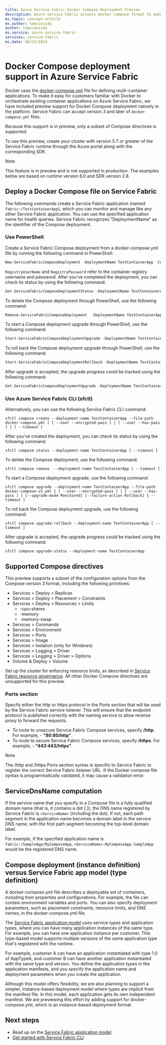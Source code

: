 ```yaml
---
title: Azure Service Fabric Docker Compose Deployment Preview
description: Azure Service Fabric accepts Docker Compose format to make it easier to orchestrate existing containers using Service Fabric. This support is currently in preview.
ms.topic: concept-article
ms.author: tomcassidy
author: tomvcassidy
ms.service: azure-service-fabric
services: service-fabric
ms.date: 08/23/2024
---
```


# Docker Compose deployment support in Azure Service Fabric

Docker uses the [docker-compose.yml](https://docs.docker.com/compose) file for defining multi-container applications. To make it easy for customers familiar with Docker to orchestrate existing container applications on Azure Service Fabric, we have included preview support for Docker Compose deployment natively in the platform. Service Fabric can accept version 3 and later of `docker-compose.yml` files. 

Because this support is in preview, only a subset of Compose directives is supported.

To use this preview, create your cluster with version 5.7 or greater of the Service Fabric runtime through the Azure portal along with the corresponding SDK. 

> [!NOTE]
> This feature is in preview and is not supported in production.
> The examples below are based on runtime version 6.0 and SDK version 2.8.

## Deploy a Docker Compose file on Service Fabric

The following commands create a Service Fabric application (named `fabric:/TestContainerApp`), which you can monitor and manage like any other Service Fabric application. You can use the specified application name for health queries.
Service Fabric recognizes "DeploymentName" as the identifier of the Compose deployment.

### Use PowerShell

Create a Service Fabric Compose deployment from a docker-compose.yml file by running the following command in PowerShell:

```powershell
New-ServiceFabricComposeDeployment -DeploymentName TestContainerApp -Compose docker-compose.yml [-RegistryUserName <>] [-RegistryPassword <>] [-PasswordEncrypted]
```

`RegistryUserName` and `RegistryPassword` refer to the container registry username and password. After you've completed the deployment, you can check its status by using the following command:

```powershell
Get-ServiceFabricComposeDeploymentStatus -DeploymentName TestContainerApp
```

To delete the Compose deployment through PowerShell, use the following command:

```powershell
Remove-ServiceFabricComposeDeployment  -DeploymentName TestContainerApp
```

To start a Compose deployment upgrade through PowerShell, use the following command:

```powershell
Start-ServiceFabricComposeDeploymentUpgrade -DeploymentName TestContainerApp -Compose docker-compose-v2.yml -Monitored -FailureAction Rollback
```

To roll back the Compose deployment upgrade through PowerShell, use the following command:

```powershell
Start-ServiceFabricComposeDeploymentRollback -DeploymentName TestContainerApp
```

After upgrade is accepted, the upgrade progress could be tracked using the following command:

```powershell
Get-ServiceFabricComposeDeploymentUpgrade -DeploymentName TestContainerApp
```

### Use Azure Service Fabric CLI (sfctl)

Alternatively, you can use the following Service Fabric CLI command:

```shell
sfctl compose create --deployment-name TestContainerApp --file-path docker-compose.yml [ [ --user --encrypted-pass ] | [ --user --has-pass ] ] [ --timeout ]
```

After you've created the deployment, you can check its status by using the following command:

```shell
sfctl compose status --deployment-name TestContainerApp [ --timeout ]
```

To delete the Compose deployment, use the following command:

```shell
sfctl compose remove  --deployment-name TestContainerApp [ --timeout ]
```

To start a Compose deployment upgrade, use the following command:

```shell
sfctl compose upgrade --deployment-name TestContainerApp --file-path docker-compose-v2.yml [ [ --user --encrypted-pass ] | [ --user --has-pass ] ] [--upgrade-mode Monitored] [--failure-action Rollback] [ --timeout ]
```

To roll back the Compose deployment upgrade, use the following command:

```shell
sfctl compose upgrade-rollback --deployment-name TestContainerApp [ --timeout ]
```

After upgrade is accepted, the upgrade progress could be tracked using the following command:

```shell
sfctl compose upgrade-status --deployment-name TestContainerApp
```

## Supported Compose directives

This preview supports a subset of the configuration options from the Compose version 3 format, including the following primitives:

* Services > Deploy > Replicas
* Services > Deploy > Placement > Constraints
* Services > Deploy > Resources > Limits
    * -cpu-shares
    * -memory
    * -memory-swap
* Services > Commands
* Services > Environment
* Services > Ports
* Services > Image
* Services > Isolation (only for Windows)
* Services > Logging > Driver
* Services > Logging > Driver > Options
* Volume & Deploy > Volume

Set up the cluster for enforcing resource limits, as described in [Service Fabric resource governance](service-fabric-resource-governance.md). All other Docker Compose directives are unsupported for this preview.

### Ports section

Specify either the http or https protocol in the Ports section that will be used by the Service Fabric service listener. This will ensure that the endpoint protocol is published correctly with the naming service to allow reverse proxy to forward the requests:
* To route to unsecure Service Fabric Compose services, specify **/http**. For example, - **"80:80/http"**.
* To route to secure Service Fabric Compose services, specify **/https**. For example, - **"443:443/https"**.

> [!NOTE]
> The /http and /https Ports section syntax is specific to Service Fabric to register the correct Service Fabric listener URL.  If the Docker compose file syntax is programmatically validated, it may cause a validation error.

## ServiceDnsName computation

If the service name that you specify in a Compose file is a fully qualified domain name (that is, it contains a dot [.]), the DNS name registered by Service Fabric is `<ServiceName>` (including the dot). If not, each path segment in the application name becomes a domain label in the service DNS name, with the first path segment becoming the top-level domain label.

For example, if the specified application name is `fabric:/SampleApp/MyComposeApp`, `<ServiceName>.MyComposeApp.SampleApp` would be the registered DNS name.

## Compose deployment (instance definition) versus Service Fabric app model (type definition)

A docker-compose.yml file describes a deployable set of containers, including their properties and configurations.
For example, the file can contain environment variables and ports. You can also specify deployment parameters, such as placement constraints, resource limits, and DNS names, in the docker-compose.yml file.

The [Service Fabric application model](service-fabric-application-model.md) uses service types and application types, where you can have many application instances of the same type. For example, you can have one application instance per customer. This type-based model supports multiple versions of the same application type that's registered with the runtime.

For example, customer A can have an application instantiated with type 1.0 of AppTypeA, and customer B can have another application instantiated with the same type and version. You define the application types in the application manifests, and you specify the application name and deployment parameters when you create the application.

Although this model offers flexibility, we are also planning to support a simpler, instance-based deployment model where types are implicit from the manifest file. In this model, each application gets its own independent manifest. We are previewing this effort by adding support for docker-compose.yml, which is an instance-based deployment format.

## Next steps

* Read up on the [Service Fabric application model](service-fabric-application-model.md)
* [Get started with Service Fabric CLI](service-fabric-cli.md)
